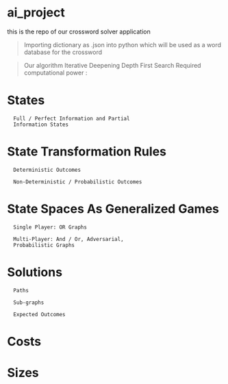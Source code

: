 # ai_project
this is the repo of our crossword solver application

> Importing dictionary as .json into python which will be used as a word database for the crossword

> Our algorithm
Iterative Deepening Depth First Search
Required computational power :

# States

      Full / Perfect Information and Partial
      Information States

# State Transformation Rules

      Deterministic Outcomes
      
      Non-Deterministic / Probabilistic Outcomes

# State Spaces As Generalized Games

      Single Player: OR Graphs
      
      Multi-Player: And / Or, Adversarial,
      Probabilistic Graphs

# Solutions
      
      Paths
      
      Sub-graphs
      
      Expected Outcomes

# Costs

# Sizes

















